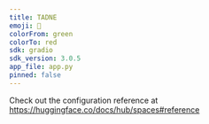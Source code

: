 ```yaml
---
title: TADNE
emoji: 🏃
colorFrom: green
colorTo: red
sdk: gradio
sdk_version: 3.0.5
app_file: app.py
pinned: false
---
```


Check out the configuration reference at https://huggingface.co/docs/hub/spaces#reference
